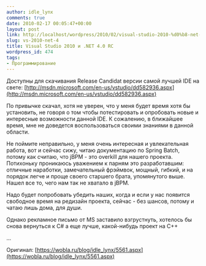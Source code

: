 ```yaml
---
author: idle_lynx
comments: true
date: 2010-02-17 00:05:47+00:00
layout: post
link: http://localhost/wordpress/2010/02/visual-studio-2010-%d0%b8-net-40-rc/
slug: vs-2010-net-4
title: Visual Studio 2010 и .NET 4.0 RC
wordpress_id: 474
tags:
- Программирование
---
```


Доступны для скачивания Release Candidat версии самой лучшей IDE на свете: [http://msdn.microsoft.com/en-us/vstudio/dd582936.aspx](http://msdn.microsoft.com/en-us/vstudio/dd582936.aspx)

По привычке скачал, хотя не уверен, что у меня будет время хотя бы установить, не говоря о том чтобы потестировать и опробовать новые и интересные возможности данной IDE. К сожалению, в ближайшее время, мне не доведется воспользоваться своими знаниями в данной области.

Не поймите неправильно, у меня очень интересная и увлекательная работа, вот и сейчас сижу, читаю документацию по Spring Batch, потому как считаю, что jBPM - это overkill для нашего проекта. Потихоньку проникаюсь уважением к парням это разработавшим: отличные наработки, замечательный фрэймвок, мощный, гибкий, и на порядок легче и проще своего старшего брата, упомянутого выше. Нашел все то, чего нам так не хватало в jBPM.

Надо будет попробовать убедить наших, когда и если у нас появится свободное время на редизайн проекта, сейчас - без шансов, потому и чатаю лишь дома, для души.

Однако рекламное письмо от MS заставило взгрустнуть, хотелось бы снова вернуться к C# а еще лучше, какой-нибудь проект на C++

... 

Оригинал: [https://wobla.ru/blog/idle_lynx/5561.aspx](https://wobla.ru/blog/idle_lynx/5561.aspx)
